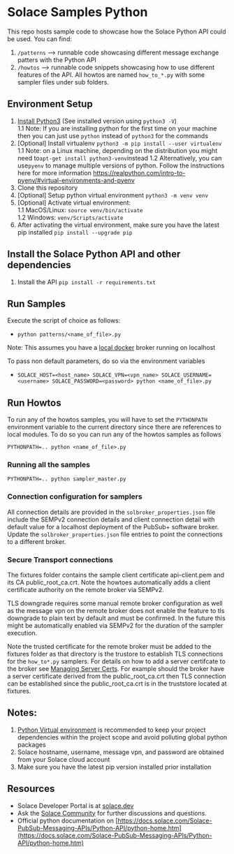 # Solace Samples Python

This repo hosts sample code to showcase how the Solace Python API could be used. You can find:

1. `/patterns` --> runnable code showcasing different message exchange patters with the Python API
1. `/howtos` --> runnable code snippets showcasing how to use different features of the API. All howtos are named `how_to_*.py` with some sampler files under sub folders.

## Environment Setup

1. [Install Python3](https://www.python.org/downloads/) (See installed version using `python3 -V`)  
   1.1 Note: If you are installing python for the first time on your machine then you can just use `python` instead of `python3` for the commands
1. [Optional] Install virtualenv `python3 -m pip install --user virtualenv` 1.1 Note: on a Linux machine, depending on the distribution you might need to`apt-get install python3-venv`instead 1.2 Alternatively, you can use`pyenv` to manage multiple versions of python. Follow the instructions here for more information https://realpython.com/intro-to-pyenv/#virtual-environments-and-pyenv
1. Clone this repository
1. [Optional] Setup python virtual environment `python3 -m venv venv`
1. [Optional] Activate virtual environment:  
   1.1 MacOS/Linux: `source venv/bin/activate`  
   1.2 Windows: `venv/Scripts/activate`
1. After activating the virtual environment, make sure you have the latest pip installed `pip install --upgrade pip`

## Install the Solace Python API and other dependencies

1. Install the API `pip install -r requirements.txt`

## Run Samples

Execute the script of choice as follows:

- `python patterns/<name_of_file>.py`

Note: This assumes you have a [local docker](https://solace.com/products/event-broker/software/getting-started/) broker running on localhost

To pass non default parameters, do so via the environment variables

- `SOLACE_HOST=<host_name> SOLACE_VPN=<vpn_name> SOLACE_USERNAME=<username> SOLACE_PASSWORD=<password> python <name_of_file>.py`

## Run Howtos

To run any of the howtos samples, you will have to set the `PYTHONPATH` environment variable to the current directory since there are references to local modules. To do so you can run any of the howtos samples as follows

`PYTHONPATH=.. python <name_of_file>.py`

### Running all the samples

`PYTHONPATH=.. python sampler_master.py`

### Connection configuration for samplers

All connection details are provided in the `solbroker_properties.json` file include the SEMPv2 connection details and client connection detail with default value for a localhost deployment of the PubSub+ software broker. Update the `solbroker_properties.json` file entries to point the connections to a different broker.

### Secure Transport connections

The fixtures folder contains the sample client certificate api-client.pem and its CA public_root_ca.crt. Note the howtoes automatically adds a client certificate authority on the remote broker via SEMPv2.

TLS downgrade requires some manual remote broker configuration as well as the message vpn on the remote broker does not enable the feature to tls downgrade to plain text by default and must be confirmed. In the future this might be automatically enabled via SEMPv2 for the duration of the sampler execution.

Note the trusted certificate for the remote broker must be added to the fixtures folder as that directory is the trustore to establish TLS connections for the `how_to*.py` samplers. For details on how to add a server certifcate to the broker see [Managing Server Certs](https://docs.solace.com/Configuring-and-Managing/Managing-Server-Certs.htm).
For example should the broker have a server certificate derived from the public_root_ca.crt then TLS connection can be established since the public_root_ca.crt is in the truststore located at fixtures.

## Notes:

1. [Python Virtual environment](https://docs.python.org/3/tutorial/venv.html) is recommended to keep your project dependencies within the project scope and avoid polluting global python packages
1. Solace hostname, username, message vpn, and password are obtained from your Solace cloud account
1. Make sure you have the latest pip version installed prior installation

## Resources

- Solace Developer Portal is at [solace.dev](https://solace.dev)
- Ask the [Solace Community](https://solace.community/categories/python-api) for further discussions and questions.
- Official python documentation on [https://docs.solace.com/Solace-PubSub-Messaging-APIs/Python-API/python-home.htm](https://docs.solace.com/Solace-PubSub-Messaging-APIs/Python-API/python-home.htm)
